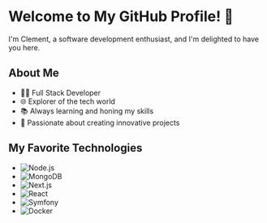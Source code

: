 # Welcome to My GitHub Profile! 👋

I'm Clement, a software development enthusiast, and I'm delighted to have you here.

## About Me

- 👨‍💻 Full Stack Developer
- 🌐 Explorer of the tech world
- 📚 Always learning and honing my skills
- 🚀 Passionate about creating innovative projects

## My Favorite Technologies

- ![Node.js](https://img.shields.io/badge/Node.js-14.x-brightgreen)
- ![MongoDB](https://img.shields.io/badge/MongoDB-4.x-green)
- ![Next.js](https://img.shields.io/badge/Next.js-12.x-orange)
- ![React](https://img.shields.io/badge/React-17.x-blue)
- ![Symfony](https://img.shields.io/badge/Symfony-5.x-purple)
- ![Docker](https://img.shields.io/badge/Docker-latest-blue)
